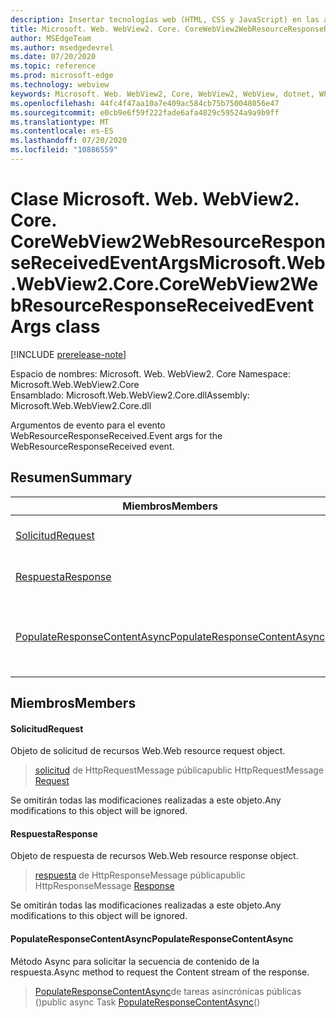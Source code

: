 ```yaml
---
description: Insertar tecnologías web (HTML, CSS y JavaScript) en las aplicaciones nativas con el control Microsoft Edge WebView2
title: Microsoft. Web. WebView2. Core. CoreWebView2WebResourceResponseReceivedEventArgs
author: MSEdgeTeam
ms.author: msedgedevrel
ms.date: 07/20/2020
ms.topic: reference
ms.prod: microsoft-edge
ms.technology: webview
keywords: Microsoft. Web. WebView2, Core, WebView2, WebView, dotnet, WPF, WinForms, App, Edge, CoreWebView2, CoreWebView2Controller, control de explorador, Edge HTML, Microsoft. Web. WebView2. Core. CoreWebView2WebResourceResponseReceivedEventArgs
ms.openlocfilehash: 44fc4f47aa10a7e409ac584cb75b750048056e47
ms.sourcegitcommit: e0cb9e6f59f222fade6afa4829c59524a9a9b9ff
ms.translationtype: MT
ms.contentlocale: es-ES
ms.lasthandoff: 07/20/2020
ms.locfileid: "10886559"
---
```

# <span data-ttu-id="14209-104">Clase Microsoft. Web. WebView2. Core. CoreWebView2WebResourceResponseReceivedEventArgs</span><span class="sxs-lookup"><span data-stu-id="14209-104">Microsoft.Web.WebView2.Core.CoreWebView2WebResourceResponseReceivedEventArgs class</span></span> 

[!INCLUDE [prerelease-note](../../includes/prerelease-note.md)]

<span data-ttu-id="14209-105">Espacio de nombres: Microsoft. Web. WebView2. Core </span><span class="sxs-lookup"><span data-stu-id="14209-105">Namespace: Microsoft.Web.WebView2.Core</span></span>\
<span data-ttu-id="14209-106">Ensamblado: Microsoft.Web.WebView2.Core.dll</span><span class="sxs-lookup"><span data-stu-id="14209-106">Assembly: Microsoft.Web.WebView2.Core.dll</span></span>

<span data-ttu-id="14209-107">Argumentos de evento para el evento WebResourceResponseReceived.</span><span class="sxs-lookup"><span data-stu-id="14209-107">Event args for the WebResourceResponseReceived event.</span></span>

## <span data-ttu-id="14209-108">Resumen</span><span class="sxs-lookup"><span data-stu-id="14209-108">Summary</span></span>

 <span data-ttu-id="14209-109">Miembros</span><span class="sxs-lookup"><span data-stu-id="14209-109">Members</span></span>                        | <span data-ttu-id="14209-110">Descripciones</span><span class="sxs-lookup"><span data-stu-id="14209-110">Descriptions</span></span>
--------------------------------|---------------------------------------------
[<span data-ttu-id="14209-111">Solicitud</span><span class="sxs-lookup"><span data-stu-id="14209-111">Request</span></span>](#request) | <span data-ttu-id="14209-112">Objeto de solicitud de recursos Web.</span><span class="sxs-lookup"><span data-stu-id="14209-112">Web resource request object.</span></span>
[<span data-ttu-id="14209-113">Respuesta</span><span class="sxs-lookup"><span data-stu-id="14209-113">Response</span></span>](#response) | <span data-ttu-id="14209-114">Objeto de respuesta de recursos Web.</span><span class="sxs-lookup"><span data-stu-id="14209-114">Web resource response object.</span></span>
[<span data-ttu-id="14209-115">PopulateResponseContentAsync</span><span class="sxs-lookup"><span data-stu-id="14209-115">PopulateResponseContentAsync</span></span>](#populateresponsecontentasync) | <span data-ttu-id="14209-116">Método Async para solicitar la secuencia de contenido de la respuesta.</span><span class="sxs-lookup"><span data-stu-id="14209-116">Async method to request the Content stream of the response.</span></span>

## <span data-ttu-id="14209-117">Miembros</span><span class="sxs-lookup"><span data-stu-id="14209-117">Members</span></span>

#### <span data-ttu-id="14209-118">Solicitud</span><span class="sxs-lookup"><span data-stu-id="14209-118">Request</span></span> 

<span data-ttu-id="14209-119">Objeto de solicitud de recursos Web.</span><span class="sxs-lookup"><span data-stu-id="14209-119">Web resource request object.</span></span>

> <span data-ttu-id="14209-120">[solicitud](#request) de HttpRequestMessage pública</span><span class="sxs-lookup"><span data-stu-id="14209-120">public HttpRequestMessage [Request](#request)</span></span>

<span data-ttu-id="14209-121">Se omitirán todas las modificaciones realizadas a este objeto.</span><span class="sxs-lookup"><span data-stu-id="14209-121">Any modifications to this object will be ignored.</span></span>

#### <span data-ttu-id="14209-122">Respuesta</span><span class="sxs-lookup"><span data-stu-id="14209-122">Response</span></span> 

<span data-ttu-id="14209-123">Objeto de respuesta de recursos Web.</span><span class="sxs-lookup"><span data-stu-id="14209-123">Web resource response object.</span></span>

> <span data-ttu-id="14209-124">[respuesta](#response) de HttpResponseMessage pública</span><span class="sxs-lookup"><span data-stu-id="14209-124">public HttpResponseMessage [Response](#response)</span></span>

<span data-ttu-id="14209-125">Se omitirán todas las modificaciones realizadas a este objeto.</span><span class="sxs-lookup"><span data-stu-id="14209-125">Any modifications to this object will be ignored.</span></span>

#### <span data-ttu-id="14209-126">PopulateResponseContentAsync</span><span class="sxs-lookup"><span data-stu-id="14209-126">PopulateResponseContentAsync</span></span> 

<span data-ttu-id="14209-127">Método Async para solicitar la secuencia de contenido de la respuesta.</span><span class="sxs-lookup"><span data-stu-id="14209-127">Async method to request the Content stream of the response.</span></span>

> <span data-ttu-id="14209-128">[PopulateResponseContentAsync](#populateresponsecontentasync)de tareas asincrónicas públicas ()</span><span class="sxs-lookup"><span data-stu-id="14209-128">public async Task [PopulateResponseContentAsync](#populateresponsecontentasync)()</span></span>

